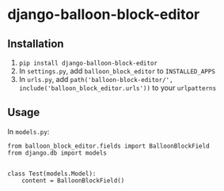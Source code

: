 # django-balloon-block-editor

## Installation

1. `pip install django-balloon-block-editor`
2. In `settings.py`, add `balloon_block_editor` to `INSTALLED_APPS`
3. In `urls.py`, add `path('balloon-block-editor/', include('balloon_block_editor.urls'))` to your `urlpatterns`

## Usage

In `models.py`:

```
from balloon_block_editor.fields import BalloonBlockField
from django.db import models


class Test(models.Model):
    content = BalloonBlockField()
```

